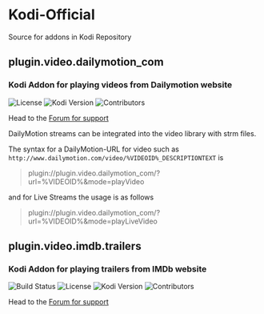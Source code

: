 # Kodi-Official

Source for addons in Kodi Repository

## plugin.video.dailymotion_com

### Kodi Addon for playing videos from Dailymotion website


![License](https://img.shields.io/badge/license-GPL--3.0--only-success.svg)
![Kodi Version](https://img.shields.io/badge/kodi-jarvis%2B-success.svg)
![Contributors](https://img.shields.io/github/contributors/Gujal00/Kodi-Official.svg)

Head to the [Forum for support](https://forum.kodi.tv/showthread.php?tid=142626)

DailyMotion streams can be integrated into the video library with strm files.

The syntax for a DailyMotion-URL for video such as
`http://www.dailymotion.com/video/%VIDEOID%_DESCRIPTIONTEXT` is
> plugin://plugin.video.dailymotion_com/?url=%VIDEOID%&mode=playVideo

and for Live Streams the usage is as follows
> plugin://plugin.video.dailymotion_com/?url=%VIDEOID%&mode=playLiveVideo

## plugin.video.imdb.trailers

### Kodi Addon for playing trailers from IMDb website

![Build Status](https://img.shields.io/travis/Gujal00/plugin.video.imdb.trailers/master.svg)
![License](https://img.shields.io/badge/license-GPL--3.0--only-success.svg)
![Kodi Version](https://img.shields.io/badge/kodi-leia%2B-success.svg)
![Contributors](https://img.shields.io/github/contributors/Gujal00/Kodi-Official.svg)

Head to the [Forum for support](https://forum.kodi.tv/showthread.php?tid=352127)
